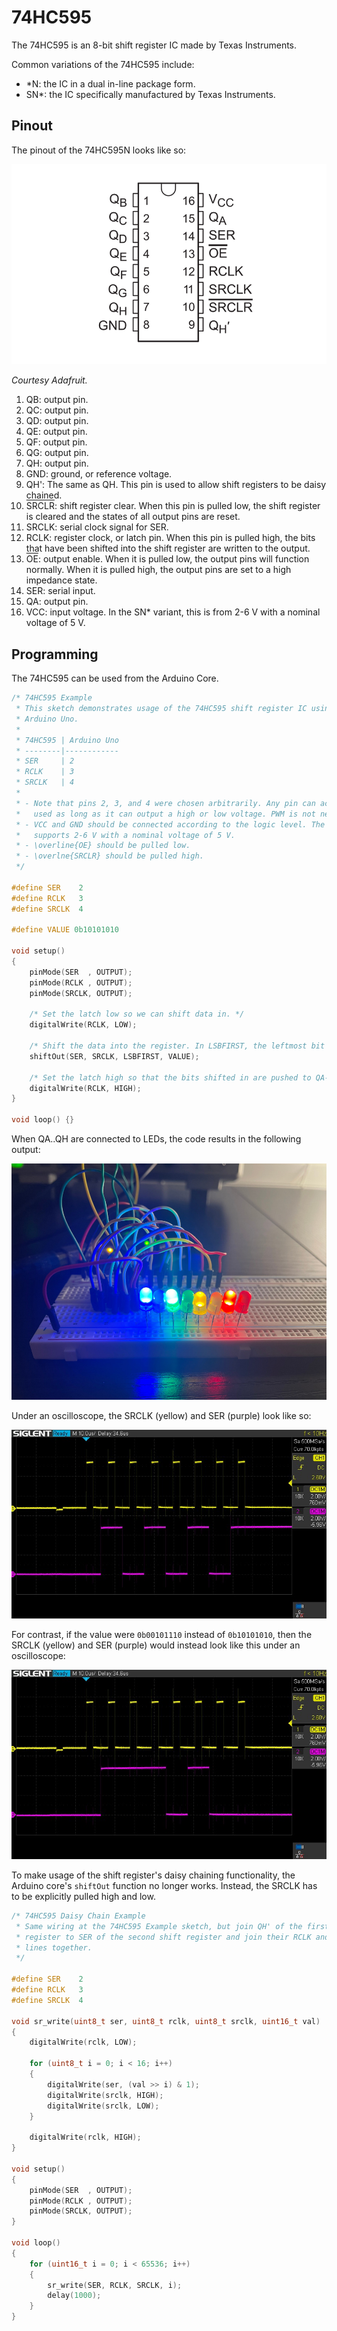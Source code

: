 # 74HC595

The 74HC595 is an 8-bit shift register IC made by Texas Instruments.

Common variations of the 74HC595 include:
- \*N: the IC in a dual in-line package form.
- SN\*: the IC specifically manufactured by Texas Instruments.

## Pinout

The pinout of the 74HC595N looks like so:

![](./figures/74hc595-pinout.png)

*Courtesy Adafruit.*

1. QB: output pin.
2. QC: output pin.
3. QD: output pin.
4. QE: output pin.
5. QF: output pin.
6. QG: output pin.
7. QH: output pin.
8. GND: ground, or reference voltage.
9. QH': The same as QH. This pin is used to allow shift registers to be daisy chained.
10. <span style="text-decoration:overline">SRCLR</span>: shift register clear. When this pin is pulled low, the shift register is cleared and the states of all output pins are reset.
11. SRCLK: serial clock signal for SER.
12. RCLK: register clock, or latch pin. When this pin is pulled high, the bits that have been shifted into the shift register are written to the output.
13. <span style="text-decoration:overline">OE</span>: output enable. When it is pulled low, the output pins will function normally. When it is pulled high, the output pins are set to a high impedance state.
14. SER: serial input.
15. QA: output pin.
16. VCC: input voltage. In the SN\* variant, this is from 2-6 V with a nominal voltage of 5 V.

## Programming

The 74HC595 can be used from the Arduino Core.

```cpp
/* 74HC595 Example
 * This sketch demonstrates usage of the 74HC595 shift register IC using an
 * Arduino Uno.
 *
 * 74HC595 | Arduino Uno
 * --------|------------
 * SER     | 2
 * RCLK    | 3
 * SRCLK   | 4
 *
 * - Note that pins 2, 3, and 4 were chosen arbitrarily. Any pin can actually be
 *   used as long as it can output a high or low voltage. PWM is not needed.
 * - VCC and GND should be connected according to the logic level. The 74HC595
 *   supports 2-6 V with a nominal voltage of 5 V.
 * - \overline{OE} should be pulled low.
 * - \overlne{SRCLR} should be pulled high.
 */

#define SER    2
#define RCLK   3
#define SRCLK  4

#define VALUE 0b10101010

void setup()
{
	pinMode(SER  , OUTPUT);
	pinMode(RCLK , OUTPUT);
	pinMode(SRCLK, OUTPUT);

	/* Set the latch low so we can shift data in. */
	digitalWrite(RCLK, LOW);

	/* Shift the data into the register. In LSBFIRST, the leftmost bit is QA. */
	shiftOut(SER, SRCLK, LSBFIRST, VALUE);

	/* Set the latch high so that the bits shifted in are pushed to QA-QH. */
	digitalWrite(RCLK, HIGH);
}

void loop() {}
```

When QA..QH are connected to LEDs, the code results in the following output:

![](./figures/shift-register-example.jpg)

Under an oscilloscope, the SRCLK (yellow) and SER (purple) look like so:

![](./figures/shift-register-oscilloscope-0.jpg)

For contrast, if the value were `0b00101110` instead of `0b10101010`, then the SRCLK (yellow) and SER (purple) would instead look like this under an oscilloscope:

![](./figures/shift-register-oscilloscope-1.jpg)

To make usage of the shift register's daisy chaining functionality, the Arduino core's `shiftOut` function no longer works. Instead, the SRCLK has to be explicitly pulled high and low.

```cpp
/* 74HC595 Daisy Chain Example
 * Same wiring at the 74HC595 Example sketch, but join QH' of the first shift
 * register to SER of the second shift register and join their RCLK and SRCLK
 * lines together.
 */

#define SER    2
#define RCLK   3
#define SRCLK  4

void sr_write(uint8_t ser, uint8_t rclk, uint8_t srclk, uint16_t val)
{
	digitalWrite(rclk, LOW);

	for (uint8_t i = 0; i < 16; i++)
	{
		digitalWrite(ser, (val >> i) & 1);
		digitalWrite(srclk, HIGH);
		digitalWrite(srclk, LOW);
	}

	digitalWrite(rclk, HIGH);
}

void setup()
{
    pinMode(SER  , OUTPUT);
    pinMode(RCLK , OUTPUT);
    pinMode(SRCLK, OUTPUT);
}

void loop()
{
	for (uint16_t i = 0; i < 65536; i++)
	{
		sr_write(SER, RCLK, SRCLK, i);
		delay(1000);
	}
}
```
